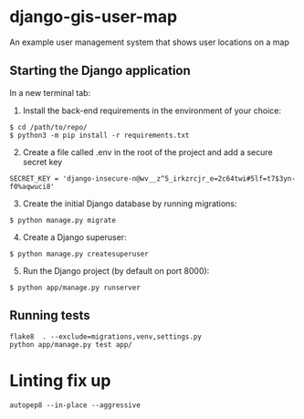 # django-gis-user-map
 An example user management system that shows user locations on a map

 ## Starting the Django application

In a new terminal tab:

1. Install the back-end requirements in the environment of your choice:
  ```shell
  $ cd /path/to/repo/
  $ python3 -m pip install -r requirements.txt
  ```
2. Create a file called .env in the root of the project and add a secure secret key
```
SECRET_KEY = 'django-insecure-n@wv__z^5_irkzrcjr_e=2c64twi#5lf=t7$3yn-f0%aqwuci8'
```
3. Create the initial Django database by running migrations:
  ```shell
  $ python manage.py migrate
  ```
4. Create a Django superuser:
  ```shell
  $ python manage.py createsuperuser
  ```
5. Run the Django project (by default on port 8000):
  ```shell
  $ python app/manage.py runserver
  ```

## Running tests
```
flake8  . --exclude=migrations,venv,settings.py
python app/manage.py test app/
```

# Linting fix up
```
autopep8 --in-place --aggressive 
```
